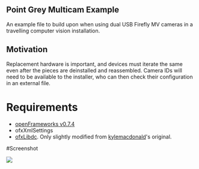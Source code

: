 ## Point Grey Multicam Example

An example file to build upon when using dual USB Firefly MV cameras in a travelling computer vision installation.

## Motivation

Replacement hardware is important, and devices must iterate the same even after the pieces are deinstalled and reassembled. Camera IDs will need to be available to the installer, who can then check their configuration in an external file. 

# Requirements

- <a href="http://www.openframeworks.cc/download/">openFrameworks v0.7.4</a>
- ofxXmlSettings
- <a href="https://github.com/camb416/ofxLibdc">ofxLibdc</a>. Only slightly modified from <a href="https://github.com/kylemcdonald/ofxLibdc">kylemacdonald</a>'s original.

#Screenshot

<img src="https://raw.github.com/camb416/pointgrey_multicam/master/screenshot.png" />
